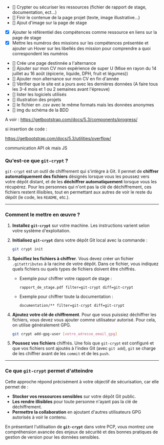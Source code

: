 - [] Crypter ou sécuriser les ressources (fichier de rapport de stage, documentation, ect...)
- [] Finir le contenue de la page projet (texte, image illustrative...)
- [] Ajout d'image sur la page de stage
- [x] Ajouter le référentiel des compétences comme ressource en liens sur la page de stage
- [x] Mettre les numéros des missions sur les compétences présentée et ajouter un Hover sur les libellés des mission pour comprendre a quoi correspondent les numéros
- [] Crée une page destinnée a l'alternance
- [] Ajouter sur mon CV mon expérience de super U (Mise en rayon du 14 juillet au 16 août (épicerie, liquide, DPH, fruit et légumes))
- [] Ajouter mon alternance sur mon CV en fin d'année
- [] Vérifier que le site est a jours avec les dernières données (A faire tous les 3-4 mois et 1 ou 2 semaines avant l'épreuve)
- [] lister les logiciels utilisés
- [] illustration des projets
- [] le fichier en .csv avec le même formats mais les données anonymes
- [] img du schéma de la BDD



A voir :
https://getbootstrap.com/docs/5.3/components/progress/

si insertion de code :

https://getbootstrap.com/docs/5.3/utilities/overflow/


communication API ok mais JS




### Qu'est-ce que `git-crypt` ?

`git-crypt` est un outil de chiffrement qui s'intègre à Git. Il permet de **chiffrer automatiquement des fichiers** désignés lorsque vous les poussez vers votre dépôt distant, et de les **déchiffrer automatiquement** lorsque vous les récupérez. Pour les personnes qui n'ont pas la clé de déchiffrement, ces fichiers restent illisibles, tout en permettant aux autres de voir le reste du dépôt (le code, les `README`, etc.).

---------------
### Comment le mettre en œuvre ?

1.  **Installez `git-crypt`** sur votre machine. Les instructions varient selon votre système d'exploitation.

2.  **Initialisez `git-crypt`** dans votre dépôt Git local avec la commande :

    ```bash
    git crypt init
    ```

3.  **Spécifiez les fichiers à chiffrer**. Vous devez créer un fichier `.gitattributes` à la racine de votre dépôt. Dans ce fichier, vous indiquez quels fichiers ou quels types de fichiers doivent être chiffrés.

      * Exemple pour chiffrer votre rapport de stage :
        ```
        rapport_de_stage.pdf filter=git-crypt diff=git-crypt
        ```
      * Exemple pour chiffrer toute la documentation :
        ```
        documentation/** filter=git-crypt diff=git-crypt
        ```

4.  **Ajoutez votre clé de chiffrement**. Pour que vous puissiez déchiffrer les fichiers, vous devez vous ajouter comme utilisateur autorisé. Pour cela, on utilise généralement GPG.

    ```bash
    git crypt add-gpg-user [votre_adresse_email_gpg]
    ```

5.  **Poussez vos fichiers** chiffrés. Une fois que `git-crypt` est configuré et que vos fichiers sont ajoutés à l'index Git (avec `git add`), `git` se charge de les chiffrer avant de les `commit` et de les `push`.

-----

### Ce que `git-crypt` permet d'atteindre

Cette approche répond précisément à votre objectif de sécurisation, car elle permet de :

  * **Stocker vos ressources sensibles** sur votre dépôt Git public.
  * **Les rendre illisibles** pour toute personne n'ayant pas la clé de déchiffrement.
  * **Permettre la collaboration** en ajoutant d'autres utilisateurs GPG autorisés à voir le contenu.

En présentant l'utilisation de **`git-crypt`** dans votre PCP, vous montrez une compréhension avancée des enjeux de sécurité et des bonnes pratiques de gestion de version pour les données sensibles.